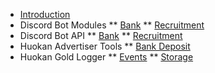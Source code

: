 * [Introduction](/)
* Discord Bot Modules
** [Bank](/huokanbot/modules/bank.md)
** [Recruitment](/huokanbot/modules/recruitment.md)
* Discord Bot API
** [Bank](/huokanbot/api/bank.md)
** [Recruitment](/huokanbot/api/recruitment.md)
* Huokan Advertiser Tools
** [Bank Deposit](/huokan-advertiser-tools/bank-deposit.md)
* Huokan Gold Logger
** [Events](/huokan-gold-logger/events.md)
** [Storage](/huokan-gold-logger/storage.md)

